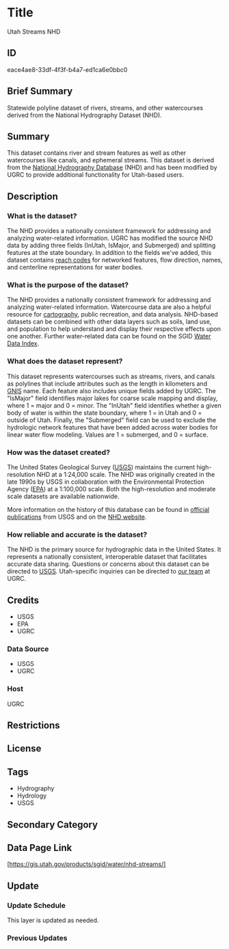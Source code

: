 # Title

Utah Streams NHD

## ID

eace4ae8-33df-4f3f-b4a7-ed1ca6e0bbc0

## Brief Summary

Statewide polyline dataset of rivers, streams, and other watercourses derived from the National Hydrography Dataset (NHD).

## Summary

This dataset contains river and stream features as well as other watercourses like canals, and ephemeral streams. This dataset is derived from the [National Hydrography Database](https://www.usgs.gov/national-hydrography/national-hydrography-dataset) (NHD) and has been modified by UGRC to provide additional functionality for Utah-based users.

## Description

### What is the dataset?

The NHD provides a nationally consistent framework for addressing and analyzing water-related information. UGRC has modified the source NHD data by adding three fields (InUtah, IsMajor, and Submerged) and splitting features at the state boundary. In addition to the fields we've added, this dataset contains [reach codes](https://enviro.epa.gov/enviro/ef_metadata_html.tri_page?p_column_name=reach_code#:~:text=Description%3A%20A%20reach%20code%20is,National%20Hydrography%20Dataset%20(NHD).) for networked features, flow direction, names, and centerline representations for water bodies.

### What is the purpose of the dataset?

The NHD provides a nationally consistent framework for addressing and analyzing water-related information. Watercourse data are also a helpful resource for [cartography](https://19january2021snapshot.epa.gov/sites/static/files/2014-09/documents/utah.pdf), public recreation, and data analysis. NHD-based datasets can be combined with other data layers such as soils, land use, and population to help understand and display their respective effects upon one another. Further water-related data can be found on the SGID [Water Data Index](https://gis.utah.gov/products/sgid/water/).

### What does the dataset represent?

This dataset represents watercourses such as streams, rivers, and canals as polylines that include attributes such as the length in kilometers and [GNIS](https://www.usgs.gov/tools/geographic-names-information-system-gnis) name. Each feature also includes unique fields added by UGRC. The "IsMajor" field identifies major lakes for coarse scale mapping and display, where 1 = major and 0 = minor. The "InUtah" field identifies whether a given body of water is within the state boundary, where 1 = in Utah and 0 = outside of Utah. Finally, the "Submerged" field can be used to exclude the hydrologic network features that have been added across water bodies for linear water flow modeling. Values are 1 = submerged, and 0 = surface.

### How was the dataset created?

The United States Geological Survey ([USGS](usgs.gov)) maintains the current high-resolution NHD at a 1:24,000 scale. The NHD was originally created in the late 1990s by USGS in collaboration with the Environmental Protection Agency ([EPA](https://www.epa.gov/)) at a 1:100,000 scale. Both the high-resolution and moderate scale datasets are available nationwide.

More information on the history of this database can be found in [official publications](https://www.horizon-systems.com/NHDPlusData/NHDPlusV21/Documentation/History/Making_the_Digital_Water_Flow.pdf) from USGS and on the [NHD website](https://www.usgs.gov/national-hydrography/national-hydrography-dataset#:~:text=In%20the%20late%201990s%2C%20the,and%20those%20of%20other%20medium).

### How reliable and accurate is the dataset?

The NHD is the primary source for hydrographic data in the United States. It represents a nationally consistent, interoperable dataset that facilitates accurate data sharing. Questions or concerns about this dataset can be directed to [USGS](https://www.usgs.gov/national-hydrography/nhdplus-high-resolution). Utah-specific inquiries can be directed to [our team](https://gis.utah.gov/contact/) at UGRC.

## Credits

- USGS
- EPA
- UGRC

### Data Source

- USGS
- UGRC

### Host

UGRC

## Restrictions

## License

## Tags

- Hydrography
- Hydrology
- USGS

## Secondary Category

## Data Page Link

[https://gis.utah.gov/products/sgid/water/nhd-streams/]

## Update

### Update Schedule

This layer is updated as needed.

### Previous Updates
